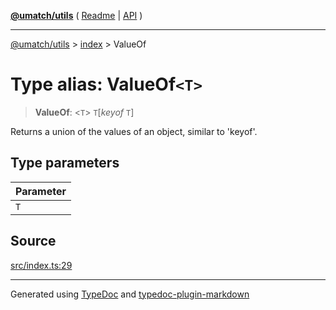 [**@umatch/utils**](../../README.md) ( [Readme](../../README.md) \| [API](../../API.md) )

---

[@umatch/utils](../../API.md) > [index](../README.md) > ValueOf

# Type alias: ValueOf`<T>`

> **ValueOf**: \<`T`\> `T`[*keyof* `T`]

Returns a union of the values of an object, similar to 'keyof'.

## Type parameters

| Parameter |
| :-------- |
| `T`       |

## Source

[src/index.ts:29](https://github.com/umatch-oficial/utils/blob/1dcf13d/src/index.ts#L29)

---

Generated using [TypeDoc](https://typedoc.org/) and [typedoc-plugin-markdown](https://www.npmjs.com/package/typedoc-plugin-markdown)
